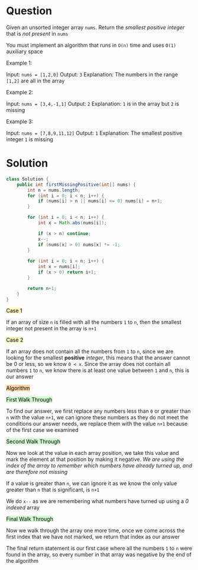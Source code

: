 # Question

Given an unsorted integer array `nums`. Return the _smallest positive integer_ that is _not present_ in `nums`

You must implement an algorithm that runs in `O(n)` time and uses `O(1)` auxiliary space

Example 1:

Input: `nums = [1,2,0]`
Output: `3`
Explanation: The numbers in the range `[1,2]` are all in the array

Example 2:

Input: `nums = [3,4,-1,1]`
Output: `2`
Explanation: `1` is in the array but `2` is missing

Example 3:

Input: `nums = [7,8,9,11,12]`
Output: `1`
Explanation: The smallest positive integer `1` is missing

# Solution

```java
class Solution {
    public int firstMissingPositive(int[] nums) {
        int n = nums.length;
        for (int i = 0; i < n; i++) {
            if (nums[i] > n || nums[i] <= 0) nums[i] = n+1;
        }

        for (int i = 0; i < n; i++) {
            int x = Math.abs(nums[i]);

            if (x > n) continue;
            x--;
            if (nums[x] > 0) nums[x] *= -1;
        }
        
        for (int i = 0; i < n; i++) {
            int x = nums[i];
            if (x > 0) return i+1;
        }

        return n+1;
    }
}
```


<mark style="background: #FFF3A3A6;">Case 1</mark>

If an array of size `n` is filled with all the numbers `1` to `n`, then the smallest integer not present in the array is `n+1`

<mark style="background: #FFF3A3A6;">Case 2</mark>

If an array does not contain all the numbers from `1` to `n`, since we are looking for the smallest **positive** *integer*, this means that the answer cannot be 0 or less, so we know `0 < x`. Since the array does not contain all numbers `1` to `n`, we know there is at least one value between `1` and `n`, this is our answer

<mark style="background: #FFB86CA6;">Algorithm</mark>

<mark style="background: #BBFABBA6;">First Walk Through</mark>

To find our answer, we first replace any numbers less than `0` or greater than `n` with the value `n+1`, we can ignore these numbers as they do not meet the conditions our answer needs, we replace them with the value `n+1` because of the first case we examined

<mark style="background: #BBFABBA6;">Second Walk Through</mark>

Now we look at the value in each array position, we take this value and mark the element at that position by making it negative. *We are using the index of the array to remember which numbers have already turned up, and are therefore not missing*

If a value is greater than `n`, we can ignore it as we know the only value greater than `n` that is significant, is `n+1`

We do `x--` as we are remembering what numbers have turned up using a *0 indexed* array

<mark style="background: #BBFABBA6;">Final Walk Through</mark>

Now we walk through the array one more time, once we come across the first index that we have not marked, we return that index as our answer

The final return statement is our first case where all the numbers `1` to `n` were found in the array, so every number in that array was negative by the end of the algorithm